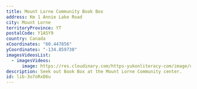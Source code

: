 ```yaml
---
title: Mount Lorne Community Book Box
address: Km 1 Annie Lake Road
city: Mount Lorne
territoryProvince: YT
postalCode: Y1A5Y9
country: Canada
xCoordinates: "60.447856"
yCoordinates: "-134.859730"
imagesVideosList:
  - imagesVideos:
      image: https://res.cloudinary.com/https-yukonliteracy-com/image/upload/q_35/v1658937698/Mount_Lorne_Book_Box_f1cfab.jpg
description: Seek out Book Box at the Mount Lorne Community center.
id: lib-3o7oRxD6u
---
```

